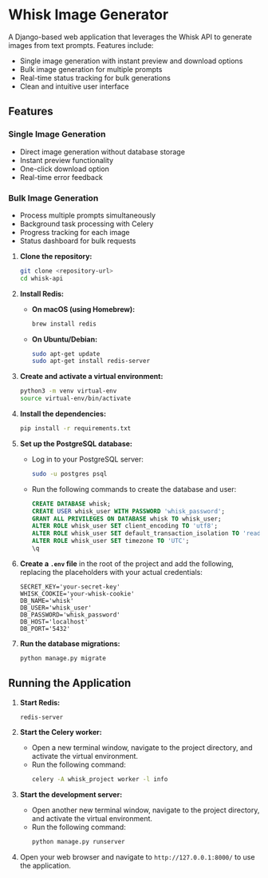 # Whisk Image Generator

A Django-based web application that leverages the Whisk API to generate images from text prompts. Features include:
- Single image generation with instant preview and download options
- Bulk image generation for multiple prompts
- Real-time status tracking for bulk generations
- Clean and intuitive user interface

## Features

### Single Image Generation
- Direct image generation without database storage
- Instant preview functionality
- One-click download option
- Real-time error feedback

### Bulk Image Generation
- Process multiple prompts simultaneously
- Background task processing with Celery
- Progress tracking for each image
- Status dashboard for bulk requests

1.  **Clone the repository:**
    ```bash
    git clone <repository-url>
    cd whisk-api
    ```

2.  **Install Redis:**
    *   **On macOS (using Homebrew):**
        ```bash
        brew install redis
        ```
    *   **On Ubuntu/Debian:**
        ```bash
        sudo apt-get update
        sudo apt-get install redis-server
        ```

3.  **Create and activate a virtual environment:**
    ```bash
    python3 -m venv virtual-env
    source virtual-env/bin/activate
    ```

4.  **Install the dependencies:**
    ```bash
    pip install -r requirements.txt
    ```

5.  **Set up the PostgreSQL database:**
    *   Log in to your PostgreSQL server:
        ```bash
        sudo -u postgres psql
        ```
    *   Run the following commands to create the database and user:
        ```sql
        CREATE DATABASE whisk;
        CREATE USER whisk_user WITH PASSWORD 'whisk_password';
        GRANT ALL PRIVILEGES ON DATABASE whisk TO whisk_user;
        ALTER ROLE whisk_user SET client_encoding TO 'utf8';
        ALTER ROLE whisk_user SET default_transaction_isolation TO 'read committed';
        ALTER ROLE whisk_user SET timezone TO 'UTC';
        \q
        ```

6.  **Create a `.env` file** in the root of the project and add the following, replacing the placeholders with your actual credentials:
    ```
    SECRET_KEY='your-secret-key'
    WHISK_COOKIE='your-whisk-cookie'
    DB_NAME='whisk'
    DB_USER='whisk_user'
    DB_PASSWORD='whisk_password'
    DB_HOST='localhost'
    DB_PORT='5432'
    ```

7.  **Run the database migrations:**
    ```bash
    python manage.py migrate
    ```

## Running the Application

1.  **Start Redis:**
    ```bash
    redis-server
    ```

2.  **Start the Celery worker:**
    *   Open a new terminal window, navigate to the project directory, and activate the virtual environment.
    *   Run the following command:
        ```bash
        celery -A whisk_project worker -l info
        ```

3.  **Start the development server:**
    *   Open another new terminal window, navigate to the project directory, and activate the virtual environment.
    *   Run the following command:
        ```bash
        python manage.py runserver
        ```

4.  Open your web browser and navigate to `http://127.0.0.1:8000/` to use the application.
